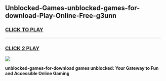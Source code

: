
## Unblocked-Games-unblocked-games-for-download-Play-Online-Free-g3unn
<h3>
<a href="https://premium76.site?title=unblocked-games-for-download&ref=26A">CLICK TO PLAY</a></h3>
<hr>

<h3>
<a href="https://premium76.site?title=unblocked-games-for-download&ref=26A">CLICK 2 PLAY</a>
  
</h3>

<a href="https://premium76.site?title=unblocked-games-for-download&ref=26A"><img src="https://clearcache.store/games.png"></a>


**unblocked-games-for-download games unblocked: Your Gateway to Fun and Accessible Online Gaming**
